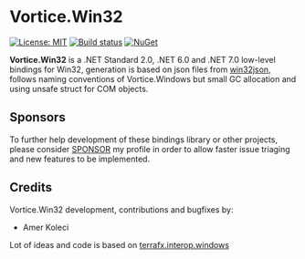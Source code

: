 # Vortice.Win32

[![License: MIT](https://img.shields.io/badge/License-MIT-green.svg)](https://github.com/amerkoleci/Vortice.Win32/blob/main/LICENSE)
[![Build status](https://github.com/amerkoleci/Vortice.Win32/workflows/Build/badge.svg)](https://github.com/amerkoleci/Vortice.Win32/actions)
[![NuGet](https://img.shields.io/nuget/v/Vortice.Win32.svg)](https://www.nuget.org/packages/Vortice.Win32)

**Vortice.Win32** is a .NET Standard 2.0, .NET 6.0 and .NET 7.0 low-level bindings for Win32, generation is based on json files from [win32json](https://github.com/marlersoft/win32json), follows naming conventions of Vortice.Windows but small GC allocation and using unsafe struct for COM objects.

## Sponsors
To further help development of these bindings library or other projects, please consider [SPONSOR](https://github.com/sponsors/amerkoleci) my profile in order to allow faster issue triaging and new features to be implemented.

## Credits

Vortice.Win32 development, contributions and bugfixes by:

- Amer Koleci


Lot of ideas and code is based on [terrafx.interop.windows](https://github.com/terrafx/terrafx.interop.windows)

